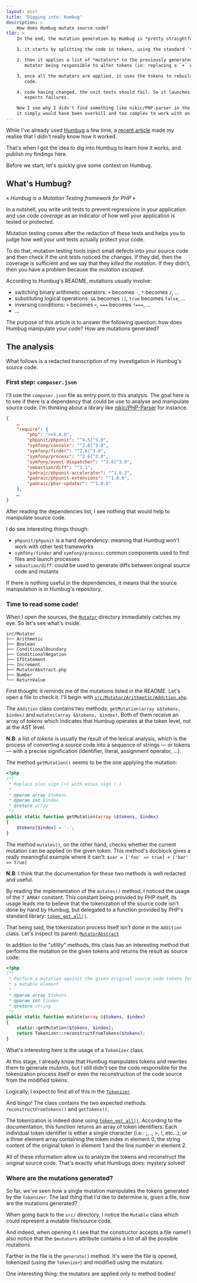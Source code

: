 ```yaml
---
layout: post
title: 'Digging into: Humbug'
description: >
    How does Humbug mutate source code?
tldr: >
    In the end, the mutation generation by Humbug is *pretty straightforward*:

    1. it starts by splitting the code in tokens, using the standard `token_get_all()` function

    2. then it applies a list of *mutators* to the previously generated tokens. A
       mutator being responsible to alter tokens (ie: replacing a `+` with a `-`)

    3. once all the mutators are applied, it uses the tokens to rebuild the source
       code.

    4. code having changed, the unit tests should fail. So it launches them and
       expects failures.

    Now I see why I didn't find something like nikic/PHP-parser in the dependencies:
    it simply would have been overkill and too complex to work with an AST.
---
```


While I've already used [Humbug](https://github.com/padraic/humbug) a few time,
a [recent article](http://blog.eleven-labs.com/en/mutation-testing-check-quality-unit-tests/)
made my realise that I didn't really know how it worked.

That's when I got the idea to dig into Humbug to learn how it works, and publish
my findings here.

Before we start, let's quickly give some context on Humbug.

## What's Humbug?

« *Humbug is a Mutation Testing framework for PHP* »

In a nutshell, you write unit tests to prevent regressions in your application
and use *code coverage* as an indicator of how well your application is tested
or protected.

Mutation testing comes after the redaction of these tests and helps you to judge
how well your unit tests actually protect your code.

To do that, mutation testing tools inject small defects into your source code
and then check if the unit tests noticed the changes. If they did, then the
coverage is sufficient and we say that they *killed the mutation*. If they didn't,
then you have a problem because the *mutation escaped*.

According to Humbug's README, mutations usually involve:
* switching binary arithmetic operators: `+` becomes `-`, `*` becomes `/`, …
* substituting logical operations: `&&` becomes `||`, `true` becomes `false`, …
* inversing conditions: `>` becomes `<`, `===` becomes `!===`, …
* …

The purpose of this article is to answer the following question: how does
Humbug manipulate your code? How are mutations generated?

## The analysis

What follows is a redacted transcription of my investigation in Humbug's source
code.


### First step: `composer.json`

I'll use the `composer.json` file as entry point to this analysis. The goal here
is to see if there is a dependency that could be use to analyse and manipulate
source code. I'm thinking about a library like
[nikic/PHP-Parser](https://github.com/nikic/PHP-Parser) for instance.

```json
{
    …
    "require": {
        "php": ">=5.4.0",
        "phpunit/phpunit": "^4.5|^5.0",
        "symfony/console": "^2.6|^3.0",
        "symfony/finder": "^2.6|^3.0",
        "symfony/process": "^2.6|^3.0",
        "symfony/event-dispatcher": "^2.6|^3.0",
        "sebastian/diff": "^1.1",
        "padraic/phpunit-accelerator": "^1.0.2",
        "padraic/phpunit-extensions": "^1.0.0",
        "padraic/phar-updater": "^1.0.0"
    },
    …
}
```

After reading the dependencies list, I see nothing that would help to manipulate
source code.

I do see interesting things though:
* `phpunit/phpunit` is a hard dependency: meaning that Humbug won't work with
  other test frameworks
* `symfony/finder` and `symfony/process`: common components used to find files
  and launch processes
* `sebastian/diff`: could be used to generate diffs between original source code
  and mutants

If there is nothing useful in the dependencies, it means that the source
manipulation is in Humbug's repository.

### Time to read some code!

When I open the sources, the [`Mutator`](https://github.com/padraic/humbug/tree/06b1c059e432dab8c22c36bc8b6e1ffc7e587c07/src/Mutator)
directory immediately catches my eye. So let's see what's inside.

```
src/Mutator
├── Arithmetic
├── Boolean
├── ConditionalBoundary
├── ConditionalNegation
├── IfStatement
├── Increment
├── MutatorAbstract.php
├── Number
└── ReturnValue
```

First thought: it reminds me of the mutations listed in the README. Let's open a
file to check it. I'll begin with [`src/Mutator/Arithmetic/Addition.php`](https://github.com/padraic/humbug/blob/06b1c059e432dab8c22c36bc8b6e1ffc7e587c07/src/Mutator/Arithmetic/Addition.php).

The `Addition` class contains two methods: `getMutation(array &$tokens, $index)`
and `mutates(array &$tokens, $index)`. Both of them receive an array of *tokens*
which indicates that Humbug operates at the token level, not at the AST level.

**N.B**: a list of *tokens* is usually the result of the lexical analysis,
which is the process of converting a source code into a sequence of strings — or
tokens — with a precise signification (identifier, literal, assignment operator,
…).

The method `getMutation()` seems to be the one applying the mutation:

```php
<?php
/**
 * Replace plus sign (+) with minus sign (-)
 *
 * @param array $tokens
 * @param int $index
 * @return array
 */
public static function getMutation(array &$tokens, $index)
{
    $tokens[$index] = '-';
}
```

The method `mutates()`, on the other hand, checks whether the current mutation
can be applied on the given token. This method's docblock gives a really
meaningful example where it can't: `$var = ['foo' => true] + ['bar' => true]`

**N.B**: I think that the documentation for these two methods is well redacted
and useful.

By reading the implementation of the `mutates()` method, I noticed the usage of
the `T_ARRAY` constant. This constant being provided by PHP itself, its usage leads
me to believe that the tokenization of the source code isn't done by hand by
Humbug, but delegated to a function provided by PHP's standard library:
[`token_get_all()`](http://php.net/manual/fr/function.token-get-all.php).

That being said, the tokenization process itself isn't done in the `Addition`
class. Let's inspect its parent: [`MutatorAbstract`](https://github.com/padraic/humbug/blob/06b1c059e432dab8c22c36bc8b6e1ffc7e587c07/src/Mutator/MutatorAbstract.php)

In addition to the "*utility*" methods, this class has an interesting method
that performs the mutation on the given tokens and returns the result as source
code:

```php
<?php
/**
 * Perform a mutation against the given original source code tokens for
 * a mutable element
 *
 * @param array $tokens
 * @param int $index
 * @return string
 */
public static function mutate(array &$tokens, $index)
{
    static::getMutation($tokens, $index);
    return Tokenizer::reconstructFromTokens($tokens);
}
```

What's interesting here is the usage of a `Tokenizer` class.

At this stage, I already know that Humbug manipulates tokens and rewrites them
to generate *mutants*, but I still didn't see the code responsible for the tokenization
process itself or even the reconstruction of the code source from the modified
tokens.

Logically, I expect to find all of this in the [`Tokenizer`](https://github.com/padraic/humbug/blob/06b1c059e432dab8c22c36bc8b6e1ffc7e587c07/src/Utility/Tokenizer.php).

And bingo! The class contains the two expected methods: `reconstructFromTokens()`
and `getTokens()`.

The tokenization is indeed done using [`token_get_all()`](http://php.net/manual/en/function.token-get-all.php).
According to the documentation, this function returns an array of token identifiers.
Each individual token identifier is either a single character (i.e.: ;, ., >, !, etc...),
or a three element array containing the token index in element 0, the string
content of the original token in element 1 and the line number in element 2.

All of these information allow us to analyze the tokens and reconstruct the
original source code. That's exactly what Humbugs does: mystery solved!

### Where are the mutations generated?

So far, we've seen how a single mutation manipulates the tokens generated by the
`Tokenizer`. The last thing that I'd like to determine is, given a file, how are
the mutations generated?

When going back to the `src/` directory, I notice the `Mutable` class which
could represent a mutable file/source code.

And indeed, when opening it I see that the constructor accepts a file name!
I also notice that the `$mutators` attribute contains a list of all the
possible mutations.

Farther in the file is the `generate()` method. It's were the file is opened,
tokenized (using the `Tokenizer`) and modified using the mutators.

One interesting thing: the mutators are applied only to method bodies!
